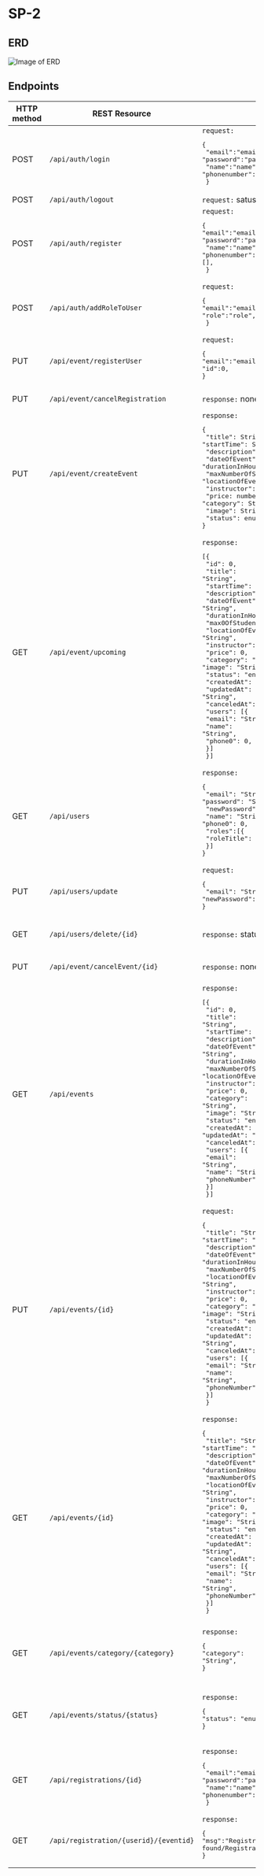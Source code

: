 # SP-2

## ERD
![Image of ERD](doc/ERD.png)
 
 ## Endpoints

| HTTP method | REST Resource                          |                                                                                                                                                                                                                                                                                                                                                                                                                                                                                                                                                                                       | Comment                                                         |
| ----------- | -------------------------------------- | ------------------------------------------------------------------------------------------------------------------------------------------------------------------------------------------------------------------------------------------------------------------------------------------------------------------------------------------------------------------------------------------------------------------------------------------------------------------------------------------------------------------------------------------------------------------------------------- | --------------------------------------------------------------- |
| POST        | `/api/auth/login`                      | `request:` <br><pre lang="json">{&#13; "email":"email",&#13; "password":"password",&#13; "name":"name",&#13;"phonenumber":0,&#13; }</pre>                                                                                                                                                                                                                                                                                                                                                                                                                                             | Login                                                           |
| POST        | `/api/auth/logout`                     | `request:` satus code                                                                                                                                                                                                                                                                                                                                                                                                                                                                                                                                                                 | Logout                                                          |
| POST        | `/api/auth/register`                   | `request:` <br><pre lang="json">{&#13;"email":"email",&#13; "password":"password",&#13; "name":"name",&#13;"phonenumber":0,&#13;[],&#13; }</pre>                                                                                                                                                                                                                                                                                                                                                                                                                                      | Register                                                        |
| POST        | `/api/auth/addRoleToUser`              | `request:` <br><pre lang="json">{&#13;"email":"email",&#13;"role":"role",&#13; }</pre>                                                                                                                                                                                                                                                                                                                                                                                                                                                                                                | Add a role to a user                                            |
| PUT         | `/api/event/registerUser`              | `request:` <br><pre lang="json">{&#13;"email":"email",&#13;"id":0,&#13; }</pre>                                                                                                                                                                                                                                                                                                                                                                                                                                                                                                       | Adds a user to an event                                         |
| PUT         | `/api/event/cancelRegistration`        | `response:` none                                                                                                                                                                                                                                                                                                                                                                                                                                                                                                                                                                      | Cancels a registration                                          |
| PUT         | `/api/event/createEvent`               | `response:` <br><pre lang="json">{&#13; "title": String,&#13; "startTime": String,&#13; "description": String,&#13; "dateOfEvent": String,&#13; "durationInHours: number,&#13; "maxNumberOfStudents: number,&#13; "locationOfEvent": String,&#13; "instructor": String,&#13; "price: number,&#13; "category": String,&#13; "image": String,&#13; "status": enum,&#13;}</pre>                                                                                                                                                                                                          | Create a new event                                              |
| GET         | `/api/event/upcoming`                  | `response:` <br><pre lang="json">[{&#13; "id": 0,&#13; "title": "String",&#13; "startTime": "String",&#13; "description": "String",&#13; "dateOfEvent": "String",&#13; "durationInHours": 0,&#13; "max0OfStudents": 0,&#13; "locationOfEvent": "String",&#13; "instructor": "String",&#13; "price": 0,&#13; "category": "String",&#13; "image": "String",&#13; "status": "enum",&#13; "createdAt": "String",&#13; "updatedAt": "String",&#13; "canceledAt": "String",&#13; "users": [{&#13;  "email": "String",&#13;  "name": "String",&#13;  "phone0": 0,&#13;  }]&#13; }]</pre>     | Retrive all upcoming events                                     |
| GET         | `/api/users`                           | `response:` <br><pre lang="json">{&#13; "email": "String",&#13; "password": "String",&#13; "newPassword": "String",&#13; "name": "String",&#13; "phone0": 0,&#13; "roles":[{&#13;  "roleTitle": "String"&#13;  }]&#13;}</pre>                                                                                                                                                                                                                                                                                                                                                         | Retrive all users                                               |
| PUT         | `/api/users/update`                    | `request:` <br><pre lang="json">{&#13;  "email": "String",&#13;  "newPassword": "String"&#13;}</pre>                                                                                                                                                                                                                                                                                                                                                                                                                                                                                  | update a user                                                   |
| GET         | `/api/users/delete/{id}`               | `response:` status code                                                                                                                                                                                                                                                                                                                                                                                                                                                                                                                                                               | Delete a specific user                                          |
| PUT         | `/api/event/cancelEvent/{id}`          | `response:` none                                                                                                                                                                                                                                                                                                                                                                                                                                                                                                                                        | Cancels a spesific event                                        |
| GET         | `/api/events`                          | `response:` <br><pre lang="json">[{&#13; "id": 0,&#13; "title": "String",&#13; "startTime": "String",&#13; "description": "String",&#13; "dateOfEvent": "String",&#13; "durationInHours": 0,&#13; "maxNumberOfStudents": 0,&#13; "locationOfEvent": String,&#13; "instructor": String,&#13; "price": 0,&#13; "category": "String",&#13; "image": "String",&#13; "status": "enum",&#13; "createdAt": "String",&#13; "updatedAt": "String",&#13; "canceledAt": "String",&#13; "users": [{&#13;  "email": "String",&#13;  "name": "String",&#13;  "phoneNumber": 0,&#13;  }]&#13; }]</pre> | Retrieve all events                                             |
| PUT         | `/api/events/{id}`                     | `request:` <br><pre lang="json">{&#13; "title": "String",&#13; "startTime": "String",&#13; "description": "String",&#13; "dateOfEvent": "String",&#13; "durationInHours": 0,&#13; "maxNumberOfStudents": 0,&#13; "locationOfEvent": "String",&#13; "instructor": "String",&#13; "price": 0,&#13; "category": "String",&#13; "image": "String",&#13; "status": "enum",&#13; "createdAt": "String",&#13; "updatedAt": "String",&#13; "canceledAt": "String",&#13; "users": [{&#13;  "email": "String",&#13;  "name": "String",&#13;  "phoneNumber": 0,&#13;  }]&#13; }</pre>                       | Updates an event                                                |
| GET         | `/api/events/{id}`                     | `response:` <br><pre lang="json">{&#13; "title": "String",&#13; "startTime": "String",&#13; "description": "String",&#13; "dateOfEvent": "String",&#13; "durationInHours": 0,&#13; "maxNumberOfStudents": 0,&#13; "locationOfEvent": "String",&#13; "instructor": "String",&#13; "price": 0,&#13; "category": "String",&#13; "image": "String",&#13; "status": "enum",&#13; "createdAt": "String",&#13; "updatedAt": "String",&#13; "canceledAt": "String",&#13; "users": [{&#13;  "email": "String",&#13;  "name": "String",&#13;  "phoneNumber": 0,&#13;  }]&#13; }</pre>                      | Retrieves a spesific event                                      |
| GET         | `/api/events/category/{category}`      | `response:` <br><pre lang="json">{&#13;"category": "String",&#13;}</pre>                                                                                                                                                                                                                                                                                                                                                                                                                                                                                                                | Retrieves the subset of all events that have a spcific category |
| GET         | `/api/events/status/{status}`          | `response:` <br><pre lang="json">{&#13;"status": "enum",&#13;} </pre>                                                                                                                                                                                                                                                                                                                                                                                                                                                                                                                   | Retrieves the subset of all events that have a spcific status   |
| GET         | `/api/registrations/{id}`              | `response:` <br><pre lang="json">{&#13; "email":"email",&#13; "password":"password",&#13; "name":"name",&#13;"phonenumber":0,&#13; }</pre>                                                                                                                                                                                                                                                                                                                                                                                                                                            | Retrieves all registrations to a spesific event                 |
| GET         | `/api/registration/{userid}/{eventid}` | `response:`<br><pre lang="json">{&#13;"msg":"Registration found/Registration not found"&#13;}</pre>                                                                                                                                                                                                                                                                                                                                                                                                                                                                                   | Tells if the user is registed to a spesific event               |
